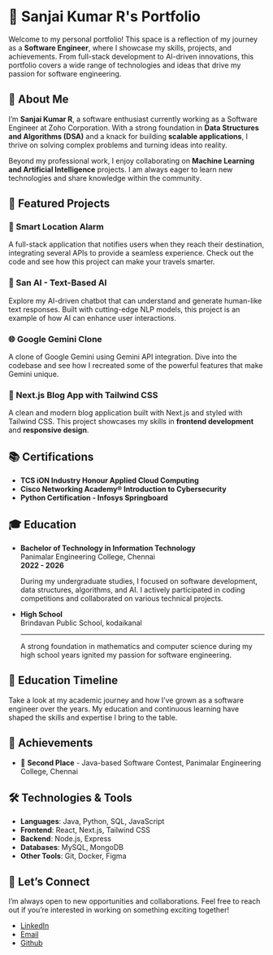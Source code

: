 
# 🚀 Sanjai Kumar R's Portfolio

Welcome to my personal portfolio! This space is a reflection of my journey as a **Software Engineer**, where I showcase my skills, projects, and achievements. From full-stack development to AI-driven innovations, this portfolio covers a wide range of technologies and ideas that drive my passion for software engineering.

## 📜 About Me

I’m **Sanjai Kumar R**, a software enthusiast currently working as a Software Engineer at Zoho Corporation. With a strong foundation in **Data Structures and Algorithms (DSA)** and a knack for building **scalable applications**, I thrive on solving complex problems and turning ideas into reality.

Beyond my professional work, I enjoy collaborating on **Machine Learning and Artificial Intelligence** projects. I am always eager to learn new technologies and share knowledge within the community.

## 🎯 Featured Projects

### 🔔 Smart Location Alarm
A full-stack application that notifies users when they reach their destination, integrating several APIs to provide a seamless experience. Check out the code and see how this project can make your travels smarter.

### 🤖 San AI - Text-Based AI
Explore my AI-driven chatbot that can understand and generate human-like text responses. Built with cutting-edge NLP models, this project is an example of how AI can enhance user interactions.

### 🌐 Google Gemini Clone
A clone of Google Gemini using Gemini API integration. Dive into the codebase and see how I recreated some of the powerful features that make Gemini unique.

### 🎨 Next.js Blog App with Tailwind CSS
A clean and modern blog application built with Next.js and styled with Tailwind CSS. This project showcases my skills in **frontend development** and **responsive design**.

## 📚 Certifications

- **TCS iON Industry Honour Applied Cloud Computing**
- **Cisco Networking Academy® Introduction to Cybersecurity**
- **Python Certification - Infosys Springboard**



## 🎓 Education

- **Bachelor of Technology in Information Technology**  
  Panimalar Engineering College, Chennai  
  **2022 - 2026**

  During my undergraduate studies, I focused on software development, data structures, algorithms, and AI. I actively participated in coding competitions and collaborated on various technical projects.

- **High School**  
  Brindavan Public School, kodaikanal 
  ****

  A strong foundation in mathematics and computer science during my high school years ignited my passion for software engineering.


## 📅 Education Timeline

Take a look at my academic journey and how I’ve grown as a software engineer over the years. My education and continuous learning have shaped the skills and expertise I bring to the table.

## 🌟 Achievements

- 🥈 **Second Place** - Java-based Software Contest, Panimalar Engineering College, Chennai
<!-- - 🎓 **Internship 5.0 Nominee** - Infosys Springboard -->

## 🛠️ Technologies & Tools

- **Languages**: Java, Python, SQL, JavaScript
- **Frontend**: React, Next.js, Tailwind CSS
- **Backend**: Node.js, Express
- **Databases**: MySQL, MongoDB
- **Other Tools**: Git, Docker, Figma

## 🤝 Let’s Connect

I’m always open to new opportunities and collaborations. Feel free to reach out if you’re interested in working on something exciting together!

- [LinkedIn](https://www.linkedin.com/in/sanjaikumarr451)
- [Email](mailto:sanjaikumar451@gmail.com)
- [Github](https://github.com/Sanjai451)


